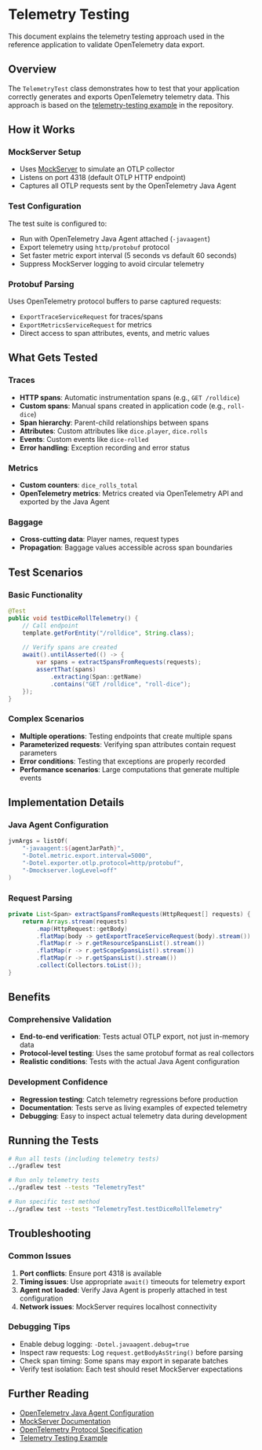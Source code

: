 # Telemetry Testing

This document explains the telemetry testing approach used in the reference application to validate OpenTelemetry data export.

## Overview

The `TelemetryTest` class demonstrates how to test that your application correctly generates and exports OpenTelemetry telemetry data. This approach is based on the [telemetry-testing example](../telemetry-testing) in the repository.

## How it Works

### MockServer Setup
- Uses [MockServer](https://www.mock-server.com/) to simulate an OTLP collector
- Listens on port 4318 (default OTLP HTTP endpoint)
- Captures all OTLP requests sent by the OpenTelemetry Java Agent

### Test Configuration
The test suite is configured to:
- Run with OpenTelemetry Java Agent attached (`-javaagent`)
- Export telemetry using `http/protobuf` protocol
- Set faster metric export interval (5 seconds vs default 60 seconds)
- Suppress MockServer logging to avoid circular telemetry

### Protobuf Parsing
Uses OpenTelemetry protocol buffers to parse captured requests:
- `ExportTraceServiceRequest` for traces/spans
- `ExportMetricsServiceRequest` for metrics
- Direct access to span attributes, events, and metric values

## What Gets Tested

### Traces
- **HTTP spans**: Automatic instrumentation spans (e.g., `GET /rolldice`)
- **Custom spans**: Manual spans created in application code (e.g., `roll-dice`)
- **Span hierarchy**: Parent-child relationships between spans
- **Attributes**: Custom attributes like `dice.player`, `dice.rolls`
- **Events**: Custom events like `dice-rolled`
- **Error handling**: Exception recording and error status

### Metrics
- **Custom counters**: `dice_rolls_total`
- **OpenTelemetry metrics**: Metrics created via OpenTelemetry API and exported by the Java Agent

### Baggage
- **Cross-cutting data**: Player names, request types
- **Propagation**: Baggage values accessible across span boundaries

## Test Scenarios

### Basic Functionality
```java
@Test
public void testDiceRollTelemetry() {
    // Call endpoint
    template.getForEntity("/rolldice", String.class);
    
    // Verify spans are created
    await().untilAsserted(() -> {
        var spans = extractSpansFromRequests(requests);
        assertThat(spans)
            .extracting(Span::getName)
            .contains("GET /rolldice", "roll-dice");
    });
}
```

### Complex Scenarios
- **Multiple operations**: Testing endpoints that create multiple spans
- **Parameterized requests**: Verifying span attributes contain request parameters
- **Error conditions**: Testing that exceptions are properly recorded
- **Performance scenarios**: Large computations that generate multiple events

## Implementation Details

### Java Agent Configuration
```kotlin
jvmArgs = listOf(
    "-javaagent:${agentJarPath}",
    "-Dotel.metric.export.interval=5000",
    "-Dotel.exporter.otlp.protocol=http/protobuf",
    "-Dmockserver.logLevel=off"
)
```

### Request Parsing
```java
private List<Span> extractSpansFromRequests(HttpRequest[] requests) {
    return Arrays.stream(requests)
        .map(HttpRequest::getBody)
        .flatMap(body -> getExportTraceServiceRequest(body).stream())
        .flatMap(r -> r.getResourceSpansList().stream())
        .flatMap(r -> r.getScopeSpansList().stream())
        .flatMap(r -> r.getSpansList().stream())
        .collect(Collectors.toList());
}
```

## Benefits

### Comprehensive Validation
- **End-to-end verification**: Tests actual OTLP export, not just in-memory data
- **Protocol-level testing**: Uses the same protobuf format as real collectors
- **Realistic conditions**: Tests with the actual Java Agent configuration

### Development Confidence
- **Regression testing**: Catch telemetry regressions before production
- **Documentation**: Tests serve as living examples of expected telemetry
- **Debugging**: Easy to inspect actual telemetry data during development

## Running the Tests

```bash
# Run all tests (including telemetry tests)
../gradlew test

# Run only telemetry tests
../gradlew test --tests "TelemetryTest"

# Run specific test method
../gradlew test --tests "TelemetryTest.testDiceRollTelemetry"
```

## Troubleshooting

### Common Issues

1. **Port conflicts**: Ensure port 4318 is available
2. **Timing issues**: Use appropriate `await()` timeouts for telemetry export
3. **Agent not loaded**: Verify Java Agent is properly attached in test configuration
4. **Network issues**: MockServer requires localhost connectivity

### Debugging Tips

- Enable debug logging: `-Dotel.javaagent.debug=true`
- Inspect raw requests: Log `request.getBodyAsString()` before parsing
- Check span timing: Some spans may export in separate batches
- Verify test isolation: Each test should reset MockServer expectations

## Further Reading

- [OpenTelemetry Java Agent Configuration](https://opentelemetry.io/docs/languages/java/configuration/)
- [MockServer Documentation](https://www.mock-server.com/)
- [OpenTelemetry Protocol Specification](https://opentelemetry.io/docs/specs/otlp/)
- [Telemetry Testing Example](../telemetry-testing/README.md)